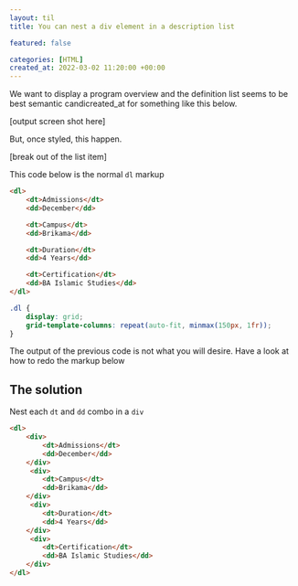 ```yaml
---
layout: til
title: You can nest a div element in a description list

featured: false

categories: [HTML]
created_at: 2022-03-02 11:20:00 +00:00
---
```


We want to display a program overview and the definition list seems to be best semantic candicreated_at for something like this below.

[output screen shot here]

But, once styled, this happen.

[break out of the list item]

This code below is the normal `dl` markup

````html
<dl>
    <dt>Admissions</dt>
    <dd>December</dd>

    <dt>Campus</dt>
    <dd>Brikama</dd>

    <dt>Duration</dt>
    <dd>4 Years</dd>

    <dt>Certification</dt>
    <dd>BA Islamic Studies</dd>
</dl>
````

```css
.dl {
    display: grid;
    grid-template-columns: repeat(auto-fit, minmax(150px, 1fr));
}
```



The output of the previous code is not what you will desire. Have a look at how to redo the markup below

## The solution

Nest each `dt` and `dd` combo in a `div`

```html
<dl>
    <div>
        <dt>Admissions</dt>
    	<dd>December</dd>
    </div>
	 <div>
        <dt>Campus</dt>
        <dd>Brikama</dd>
	</div>
	 <div>
        <dt>Duration</dt>
        <dd>4 Years</dd>
	</div>
	 <div>
        <dt>Certification</dt>
        <dd>BA Islamic Studies</dd>
    </div>
</dl>
```